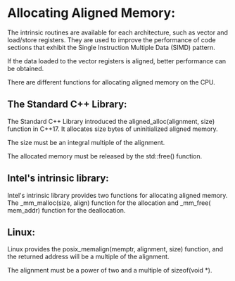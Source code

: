 # Allocating Aligned Memory:

The intrinsic routines are available for each architecture, such as vector and load/store registers. They are used to improve the performance of code sections that exhibit the Single Instruction Multiple Data (SIMD) pattern. 

If the data loaded to the vector registers is aligned, better performance can be obtained.

There are different functions for allocating aligned memory on the CPU.

## The Standard C++ Library:

The Standard C++ Library introduced the aligned_alloc(alignment, size) function in C++17. It allocates size bytes of uninitialized aligned memory.

The size must be an integral multiple of the alignment.

The allocated memory must be released by the std::free() function.

## Intel's intrinsic library:

Intel's intrinsic library provides two functions for allocating aligned memory. The _mm_malloc(size, align) function for the allocation and _mm_free( mem_addr) function for the deallocation.

## Linux:

Linux provides the posix_memalign(memptr, alignment, size) function, and the returned address will be a multiple of the alignment.

The alignment must be a power of two and a multiple of sizeof(void *). 